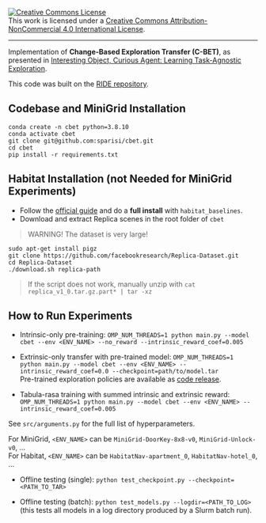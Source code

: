 <a rel="license" href="http://creativecommons.org/licenses/by-nc/4.0/"><img alt="Creative Commons License" style="border-width:0" src="https://i.creativecommons.org/l/by-nc/4.0/88x31.png" /></a><br />This work is licensed under a <a rel="license" href="http://creativecommons.org/licenses/by-nc/4.0/">Creative Commons Attribution-NonCommercial 4.0 International License</a>.

---

Implementation of **Change-Based Exploration Transfer (C-BET)**, as presented
in [Interesting Object, Curious Agent: Learning Task-Agnostic Exploration](https://arxiv.org/abs/2111.13119).

This code was built on the [RIDE repository](https://github.com/facebookresearch/impact-driven-exploration).


## Codebase and MiniGrid Installation
```
conda create -n cbet python=3.8.10
conda activate cbet
git clone git@github.com:sparisi/cbet.git
cd cbet
pip install -r requirements.txt
```

## Habitat Installation (not Needed for MiniGrid Experiments)
* Follow the [official guide](https://github.com/facebookresearch/habitat-lab/#installation)
and do a **full install** with `habitat_baselines`.
* Download and extract Replica scenes in the root folder of `cbet`
> WARNING! The dataset is very large!

```
sudo apt-get install pigz
git clone https://github.com/facebookresearch/Replica-Dataset.git
cd Replica-Dataset
./download.sh replica-path
```
> If the script does not work, manually unzip with
> `cat replica_v1_0.tar.gz.part* | tar -xz`


## How to Run Experiments
* Intrinsic-only pre-training:
`OMP_NUM_THREADS=1 python main.py --model cbet --env <ENV_NAME> --no_reward --intrinsic_reward_coef=0.005`

* Extrinsic-only transfer with pre-trained model:
`OMP_NUM_THREADS=1 python main.py --model cbet --env <ENV_NAME> --intrinsic_reward_coef=0.0 --checkpoint=path/to/model.tar`  
Pre-trained exploration policies are available as [code release](https://github.com/sparisi/cbet/releases/tag/v1).

* Tabula-rasa training with summed intrinsic and extrinsic reward:
`OMP_NUM_THREADS=1 python main.py --model cbet --env <ENV_NAME> --intrinsic_reward_coef=0.005`

See `src/arguments.py` for the full list of hyperparameters.

For MiniGrid, `<ENV_NAME>` can be `MiniGrid-DoorKey-8x8-v0`, `MiniGrid-Unlock-v0`, ...
<br/>
For Habitat, `<ENV_NAME>` can be `HabitatNav-apartment_0`, `HabitatNav-hotel_0`, ...

* Offline testing (single): `python test_checkpoint.py --checkpoint=<PATH_TO_TAR>`

* Offline testing (batch): `python test_models.py --logdir=<PATH_TO_LOG>` (this tests all models in a log directory produced by a Slurm batch run).
